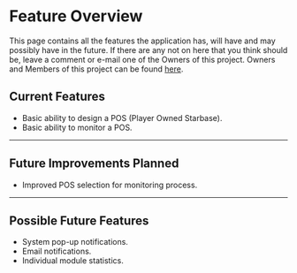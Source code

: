 # Feature Overview #

This page contains all the features the application has, will have and may possibly have in the future. If there are any not on here that you think should be, leave a comment or e-mail one of the Owners of this project. Owners and Members of this project can be found [here](https://code.google.com/p/eve-pos-mad/people/list).

## Current Features ##

  * Basic ability to design a POS (Player Owned Starbase).
  * Basic ability to monitor a POS.


---


## Future Improvements Planned ##

  * Improved POS selection for monitoring process.


---


## Possible Future Features ##

  * System pop-up notifications.
  * Email notifications.
  * Individual module statistics.